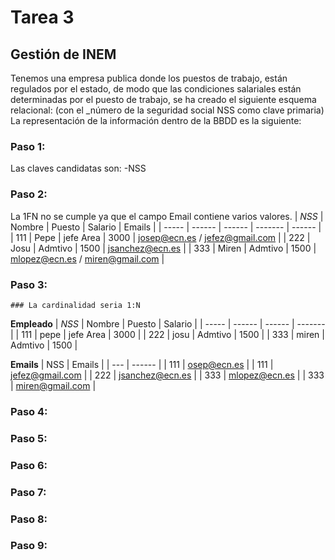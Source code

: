 # Tarea 3
## Gestión de INEM
Tenemos una empresa publica donde los puestos de trabajo, están regulados por el estado, de modo que las condiciones salariales están determinadas   por el puesto de trabajo, se ha creado el siguiente esquema relacional: (con el _número de la seguridad social NSS como clave primaria) La representación de la    información dentro de la BBDD es la siguiente:
    
### Paso 1: 
   Las claves candidatas son: 
    -NSS

### Paso 2:
  La 1FN no se cumple ya que el campo Email contiene varios valores.
  | *NSS* | Nombre | Puesto | Salario | Emails |
  | ----- | ------ | ------ | ------- | ------ |
  | 111 | Pepe | jefe Area | 3000 | josep@ecn.es / jefez@gmail.com |
  | 222 | Josu | Admtivo | 1500 | jsanchez@ecn.es |
  | 333 | Miren | Admtivo | 1500 | mlopez@ecn.es / miren@gmail.com |

### Paso 3:
    ### La cardinalidad seria 1:N
  **Empleado**
  | *NSS* | Nombre | Puesto | Salario |
  | ----- | ------ | ------ | ------- |
  | 111 | pepe | jefe Area | 3000 |
  | 222 | josu | Admtivo | 1500 |
  | 333 | miren | Admtivo | 1500 |
  
  **Emails**
  | NSS | Emails |
  | --- | ------ |
  | 111 | osep@ecn.es |
  | 111 | jefez@gmail.com |
  | 222 | jsanchez@ecn.es |
  | 333 | mlopez@ecn.es |
  | 333 | miren@gmail.com |

### Paso 4:
  
    
### Paso 5:

### Paso 6:

### Paso 7:

### Paso 8:

### Paso 9:
